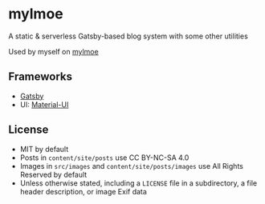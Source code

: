 # mylmoe

A static & serverless Gatsby-based blog system with some other utilities

Used by myself on [mylmoe](https://myl.moe)

## Frameworks

- [Gatsby](https://www.gatsbyjs.com)
- UI: [Material-UI](https://material-ui.com)

## License

- MIT by default
- Posts in `content/site/posts` use CC BY-NC-SA 4.0
- Images in `src/images` and `content/site/posts/images` use All Rights Reserved by default
- Unless otherwise stated, including a `LICENSE` file in a subdirectory, a file header description, or image Exif data
